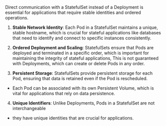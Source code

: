 Direct communication with a StatefulSet instead of a Deployment is essential for applications that require stable identities and ordered operations.

1. **Stable Network Identity**: Each Pod in a StatefulSet maintains a unique, stable hostname, which is crucial for stateful applications like databases that need to identify and connect to specific instances consistently.

2. **Ordered Deployment and Scaling**: StatefulSets ensure that Pods are deployed and terminated in a specific order, which is important for maintaining the integrity of stateful applications, This is not guaranteed with Deployments, which can create or delete Pods in any order.

3. **Persistent Storage**: StatefulSets provide persistent storage for each Pod, ensuring that data is retained even if the Pod is rescheduled. 
- Each Pod can be associated with its own Persistent Volume, which is vital for applications that rely on data persistence.

4. **Unique Identifiers**: Unlike Deployments, Pods in a StatefulSet are not interchangeable
- they have unique identities that are crucial for applications.
